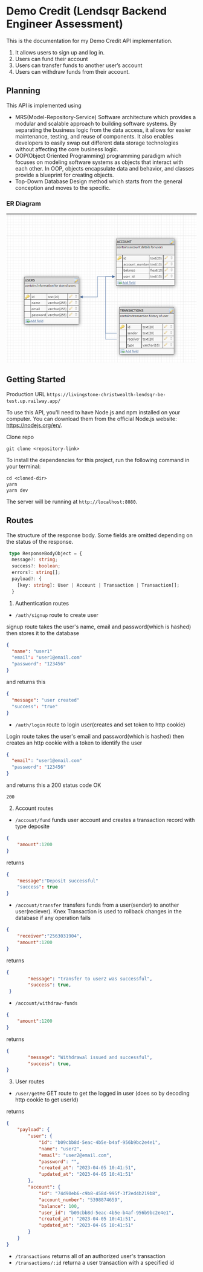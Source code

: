 # Demo Credit (Lendsqr Backend Engineer Assessment)

This is the documentation for my Demo Credit API implementation. 
1. It allows users to sign up and log in.
2. Users can fund their account
3. Users can transfer funds to another user’s account
4. Users can withdraw funds from their account.

## Planning
This API is implemented using
+ MRS(Model-Repository-Service) Software architecture which provides a modular and scalable approach to building software systems. By separating the business logic from the data access, it allows for easier maintenance, testing, and reuse of components. It also enables developers to easily swap out different data storage technologies without affecting the core business logic.
+ OOP(Object Oriented Programming) programming paradigm which focuses on modeling software systems as objects that interact with each other. In OOP, objects encapsulate data and behavior, and classes provide a blueprint for creating objects.
+ Top-Dowm Database Design method which starts from the general conception and moves to the specific.
### ER Diagram
![alt text](https://raw.githubusercontent.com/CLA-GITHUB/demo_credits/main/er_demo_credit.png "ERD")

## Getting Started

Production URL
`https://livingstone-christwealth-lendsqr-be-test.up.railway.app/`

To use this API, you'll need to have Node.js and npm installed on your computer. You can download them from the official Node.js website: https://nodejs.org/en/.

Clone repo
```git
git clone <repository-link>
```
To install the dependencies for this project, run the following command in your terminal:
```yarn
cd <cloned-dir>
yarn
yarn dev
```
The server will be running at `http://localhost:8080`.

## Routes

The structure of the response body. Some fields are omitted depending on the status of the response.
```typescript
 type ResponseBodyObject = {
  message?: string;
  success?: boolean;
  errors?: string[];
  payload?: {
    [key: string]: User | Account | Transaction | Transaction[];
  }
```
1. Authentication routes
+ `/auth/signup` route to create user

signup route takes the user's name, email and password(which is hashed) then stores it to the database
```json
{
  "name": "user1"
  "email": "user1@email.com"
  "password": "123456"
}
```

and returns this
```json
{
  "message": "user created"
  "success": "true"
}
```
+ `/auth/login`  route to login user(creates and set token to http cookie)

Login route takes the user's email and password(which is hashed) then creates an http cookie with a token to identify the user
```json
{
  "email": "user1@email.com"
  "password": "123456"
}
```

and returns this a 200 status code OK
```http
200
```

2. Account routes
+ `/account/fund` funds user account and creates a transaction record with type deposite

```json
{
    "amount":1200
}
```

returns
```json
{
    "message":"Deposit successful"
    "success": true
}
```

+ `/account/transfer` transfers funds from a user(sender) to another user(reciever). Knex Transaction is used to rollback changes in the database if any operation fails

```json
{
    "receiver":"2563031904",
    "amount":1200
}
```

returns
```json
{
        "message": "transfer to user2 was successful",
        "success": true,
 }
```
+ `/account/withdraw-funds` 
```json
{
    "amount":1200
}
```

returns
```json
{
        "message": "Withdrawal issued and successful",
        "success": true,
}
```

3. User routes
+ `/user/getMe` GET route to get the logged in user (does so by decoding http cookie to get userId)

returns
```json
{
    "payload": {
        "user": {
            "id": "b09cbb8d-5eac-4b5e-b4af-956b9bc2e4e1",
            "name": "user2",
            "email": "user2@email.com",
            "password": "",
            "created_at": "2023-04-05 10:41:51",
            "updated_at": "2023-04-05 10:41:51"
        },
        "account": {
            "id": "74d90eb6-c9b8-458d-995f-3f2ed4b219b8",
            "account_number": "5398874659",
            "balance": 100,
            "user_id": "b09cbb8d-5eac-4b5e-b4af-956b9bc2e4e1",
            "created_at": "2023-04-05 10:41:51",
            "updated_at": "2023-04-05 10:41:51"
        }
    }
}
```
+ `/transactions` returns all of an authorized user's transaction
+ `/transactions/:id` returna a user transaction with a specified id
